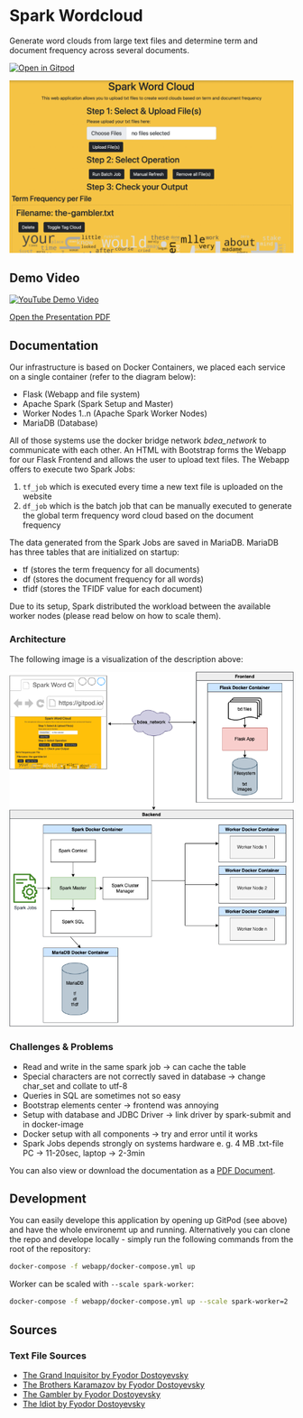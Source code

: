 # Spark Wordcloud

Generate word clouds from large text files and determine term and document frequency across several documents.

[![Open in Gitpod](https://gitpod.io/button/open-in-gitpod.svg)](https://gitpod.io/#https://github.com/Miracle-Fruit/spark-wordcloud)

![Webapp Preview](preview.png)

## Demo Video

[![YouTube Demo Video](https://img.youtube.com/vi/TN-JgBMii6w/0.jpg)](https://youtu.be/TN-JgBMii6w)

[Open the Presentation PDF](presentation.pdf)

## Documentation

Our infrastructure is based on Docker Containers, we placed each service on a single container (refer to the diagram below):

* Flask (Webapp and file system)
* Apache Spark (Spark Setup and Master)
* Worker Nodes 1..n (Apache Spark Worker Nodes)
* MariaDB (Database)

All of those systems use the docker bridge network *bdea_network* to communicate with each other. An HTML with Bootstrap forms the Webapp for our Flask Frontend and allows the user to upload text files. The Webapp offers to execute two Spark Jobs:

1. `tf_job` which is executed every time a new text file is uploaded on the website
2. `df_job` which is the batch job that can be manually executed to generate the global term frequency word cloud based on the document frequency

The data generated from the Spark Jobs are saved in MariaDB. MariaDB has three tables that are initialized on startup:

- tf (stores the term frequency for all documents)
- df (stores the document frequency for all words)
- tfidf (stores the TFIDF value for each document)

Due to its setup, Spark distributed the workload between the available worker nodes (please read below on how to scale them).

### Architecture

The following image is a visualization of the description above:

![Webapp Architecture](webapp-architecture.png)

### Challenges & Problems

* Read and write in the same spark job -> can cache the table 
* Special characters are not correctly saved in database -> change char_set and collate to utf-8
* Queries in SQL are sometimes not so easy 
* Bootstrap elements center -> frontend was annoying
* Setup with database and JDBC Driver -> link driver by spark-submit and in docker-image
* Docker setup with all components -> try and error until it works
* Spark Jobs depends strongly on systems hardware  e. g. 4 MB .txt-file  PC ->  11-20sec, laptop -> 2-3min

You can also view or download the documentation as a [PDF Document](documentation.pdf).

## Development

You can easily develope this application by opening up GitPod (see above) and have the whole environemt up and running. Alternatively you can clone the repo and develope locally - simply run the following commands from the root of the repository:

```bash
docker-compose -f webapp/docker-compose.yml up
```

Worker can be scaled with `--scale spark-worker`:

```bash
docker-compose -f webapp/docker-compose.yml up --scale spark-worker=2
```

## Sources

### Text File Sources

* [The Grand Inquisitor by Fyodor Dostoyevsky](https://www.gutenberg.org/ebooks/8578)
* [The Brothers Karamazov by Fyodor Dostoyevsky](https://www.gutenberg.org/ebooks/28054)
* [The Gambler by Fyodor Dostoyevsky](https://www.gutenberg.org/ebooks/2197)
* [The Idiot by Fyodor Dostoyevsky](https://www.gutenberg.org/ebooks/2638)
